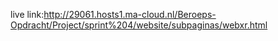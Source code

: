 live link:http://29061.hosts1.ma-cloud.nl/Beroeps-Opdracht/Project/sprint%204/website/subpaginas/webxr.html